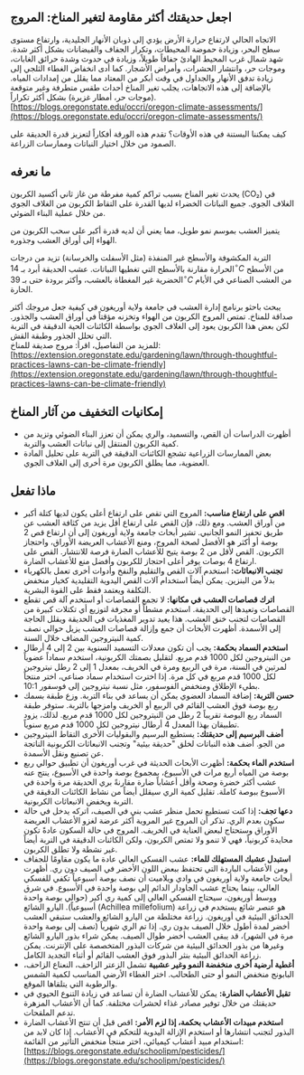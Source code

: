 ## اجعل حديقتك أكثر مقاومة لتغير المناخ: المروج

الاتجاه الحالي لارتفاع حرارة الأرض يؤدي إلى ذوبان الأنهار الجليدية، وارتفاع مستوى سطح البحر، وزيادة حموضة المحيطات، وتكرار الجفاف والفيضانات بشكل أكثر شدة. شهد شمال غرب المحيط الهادئ جفافاً طويلاً، وزيادة في حدوث وشدة حرائق الغابات، وموجات حر، وانتشار الحشرات، وأمراض الأشجار. كما أدى انخفاض الغطاء الثلجي إلى زيادة تدفق الأنهار والجداول في وقت أبكر من المعتاد مما يقلل من إمدادات المياه. بالإضافة إلى هذه الاتجاهات، يجلب تغير المناخ أحداث طقس متطرفة وغير متوقعة (موجات حر، أمطار غزيرة) بشكل أكثر تكراراً.  
[https://blogs.oregonstate.edu/occri/oregon-climate-assessments/](https://blogs.oregonstate.edu/occri/oregon-climate-assessments/)

كيف يمكننا البستنة في هذه الأوقات؟ تقدم هذه الورقة أفكاراً لتعزيز قدرة الحديقة على الصمود من خلال اختيار النباتات وممارسات الزراعة.

## ما نعرفه

يحدث تغير المناخ بسبب تراكم كمية مفرطة من غاز ثاني أكسيد الكربون (CO₂) في الغلاف الجوي. جميع النباتات الخضراء لديها القدرة على التقاط الكربون من الغلاف الجوي من خلال عملية البناء الضوئي.

يتميز العشب بموسم نمو طويل، مما يعني أن لديه قدرة أكبر على سحب الكربون من الهواء إلى أوراق العشب وجذوره.

التربة المكشوفة والأسطح غير المنفذة (مثل الأسفلت والخرسانة) تزيد من درجات الحرارة مقارنة بالأسطح التي تغطيها النباتات. عشب الحديقة أبرد بـ $14^{\circ}C$ من الأسطح الحضرية غير المغطاة بالعشب، وأكثر برودة حتى بـ $39^{\circ}C$ من العشب الصناعي في الأيام الحارة.

يبحث باحثو برنامج إدارة العشب في جامعة ولاية أوريغون في كيفية جعل مروجك أكثر صداقة للمناخ. تمتص المروج الكربون من الهواء وتخزنه مؤقتاً في أوراق العشب والجذور. لكن بعض هذا الكربون يعود إلى الغلاف الجوي بواسطة الكائنات الحية الدقيقة في التربة التي تحلل الجذور وطبقة القش.  
للمزيد من التفاصيل، اقرأ: مروج صديقة للمناخ:  
[https://extension.oregonstate.edu/gardening/lawn/through-thoughtful-practices-lawns-can-be-climate-friendly](https://extension.oregonstate.edu/gardening/lawn/through-thoughtful-practices-lawns-can-be-climate-friendly)

## إمكانيات التخفيف من آثار المناخ

- أظهرت الدراسات أن القص، والتسميد، والري يمكن أن تعزز البناء الضوئي وتزيد من كمية الكربون المنتقل إلى نباتات العشب والتربة.
- بعض الممارسات الزراعية تشجع الكائنات الدقيقة في التربة على تحليل المادة العضوية، مما يطلق الكربون مرة أخرى إلى الغلاف الجوي.

## ماذا تفعل

- **اقص على ارتفاع مناسب:** المروج التي تقص على ارتفاع أعلى يكون لديها كتلة أكبر من أوراق العشب. ومع ذلك، فإن القص على ارتفاع أقل يزيد من كثافة العشب عن طريق تحفيز النمو الجانبي. تشير أبحاث جامعة ولاية أوريغون إلى أن ارتفاع قص 2 بوصة أو أكثر هو الأفضل لصحة المروج، ومنع الأعشاب العريضة الأوراق، واحتجاز الكربون. القص لأقل من 2 بوصة يتيح للأعشاب الضارة فرصة للانتشار. القص على ارتفاع 4 بوصات يوفر أعلى احتجاز للكربون وأفضل منع للأعشاب الضارة.
- **تجنب الانبعاثات:** استخدم آلات القص والتقليم والنفخ وأدوات أخرى تعمل بالكهرباء بدلاً من البنزين. يمكن أيضاً استخدام آلات القص اليدوية التقليدية كخيار منخفض التكلفة ويعتمد فقط على القوة البشرية.
- **اترك قصاصات العشب في مكانها:** لا تجمع القصاصات أو استخدم آلة قص تقطع القصاصات وتعيدها إلى الحديقة. استخدم مشطاً أو مجرفة لتوزيع أي تكتلات كبيرة من القصاصات لتجنب خنق العشب. هذا يعيد تدوير المغذيات في الحديقة ويقلل الحاجة إلى الأسمدة. أظهرت الأبحاث أن جمع وإزالة قصاصات العشب يزيل حوالي نصف كمية النيتروجين المضاف خلال السنة.
- **استخدم السماد بحكمة:** يجب أن تكون معدلات التسميد السنوية بين 2 إلى 4 أرطال من النيتروجين لكل 1000 قدم مربع. لتقليل بصمتك الكربونية، استخدم سماداً عضوياً لمرتين في السنة، مرة في الربيع ومرة في الخريف، بمعدل 1 إلى 2 رطل نيتروجين لكل 1000 قدم مربع في كل مرة. إذا اخترت استخدام سماد صناعي، اختر منتجاً بطيء الإطلاق ومنخفض الفوسفور، مثل نسبة نيتروجين إلى فوسفور 10:1.
- **حسن التربة:** إضافة السماد العضوي يمكن أن يساعد في بناء التربة. وزع طبقة بسمك ربع بوصة فوق العشب القائم في الربيع أو الخريف وامزجها بالتربة. ستوفر طبقة السماد ربع البوصة تقريباً 2 رطل من النيتروجين لكل 1000 قدم مربع. لذلك، يزود تطبيقان بهذا المعدل 4 أرطال نيتروجين لكل 1000 قدم مربع سنوياً.
- **أضف البرسيم إلى حديقتك:** يستطيع البرسيم والبقوليات الأخرى التقاط النيتروجين من الجو. أضف هذه النباتات لخلق "حديقة بيئية" وتجنب الانبعاثات الكربونية الناتجة عن تصنيع ونقل الأسمدة.
- **استخدم الماء بحكمة:** أظهرت الأبحاث الحديثة في غرب أوريغون أن تطبيق حوالي ربع بوصة من المياه أربع مرات في الأسبوع، بمجموع بوصة واحدة في الأسبوع، ينتج عنه عشب أكثر خضرة وصحة وأقل أعشاباً ضارة مقارنةً بري الحديقة مرة واحدة في الأسبوع ببوصة كاملة. تقليل كمية الري سيقلل أيضاً من نشاط الكائنات الدقيقة في التربة ويخفض الانبعاثات الكربونية.
- **دعها تجف:** إذا كنت تستطيع تحمل منظر عشب بني في الصيف، اتركه يدخل في حالة سكون بعدم الري. تذكر أن المروج غير المروية أكثر عرضة لغزو الأعشاب العريضة الأوراق وستحتاج لبعض العناية في الخريف. المروج في حالة السكون عادةً تكون محايدة كربونياً، فهي لا تنمو ولا تمتص الكربون، ولكن الكائنات الدقيقة في التربة أيضاً غير نشطة ولا تطلق الكربون.
- **استبدل عشبك المستهلك للماء:** عشب الفسكي العالي عادة ما يكون مقاومًا للجفاف ومن الأعشاب الباردة التي تحتفظ ببعض اللون الأخضر في الصيف دون ري. أظهرت أبحاث جامعة ولاية أوريغون في وادي ويلاميت أن نصف بوصة أسبوعياً تكفي للفسكي العالي، بينما يحتاج عشب الجاودار الدائم إلى بوصة واحدة في الأسبوع. في شرق ووسط أوريغون، سيحتاج الفسكي العالي إلى كمية ري أكبر (حوالي بوصة واحدة أسبوعياً). اليارو الشائع (Achillea millefolium) هو عنصر شائع يستخدم في زراعة الحدائق البيئية في أوريغون. زراعة مختلطة من اليارو الشائع والعشب ستبقي العشب أخضر لمدة أطول خلال الصيف بدون ري. إذا تم الري شهرياً (نصف إلى بوصة واحدة مرة في الشهر)، قد يبقى العشب أخضر طوال الصيف. يمكن شراء بذور اليارو الشائع وغيرها من بذور الحدائق البيئية من شركات البذور المتخصصة على الإنترنت. يمكن زراعة الحدائق البيئية بنثر البذور فوق العشب القائم أو أثناء التجديد الكامل.
- **أغطية أرضية أخرى منخفضة النمو وغير عشبية** تشمل الزعتر الزاحف، النعناع الزاحف، البابونج منخفض النمو أو حتى الطحالب. اختر الغطاء الأرضي المناسب لكمية الشمس والرطوبة التي يتلقاها الموقع.
- **تقبل الأعشاب الضارة:** يمكن للأعشاب الضارة أن تساعد في زيادة التنوع الحيوي في حديقتك من خلال توفير مصادر غذاء لحشرات مختلفة. كما أن الأعشاب المزهرة تدعم الملقحات.
- **استخدم مبيدات الأعشاب بحكمة، إذا لزم الأمر:** اقص قبل أن تنتج الأعشاب الضارة البذور لتجنب انتشارها أو استخدم الإزالة اليدوية للتحكم في الأعشاب. إذا كان لابد من استخدام مبيد أعشاب كيميائي، اختر منتجاً منخفض التأثير من القائمة:  
[https://blogs.oregonstate.edu/schoolipm/pesticides/](https://blogs.oregonstate.edu/schoolipm/pesticides/)
